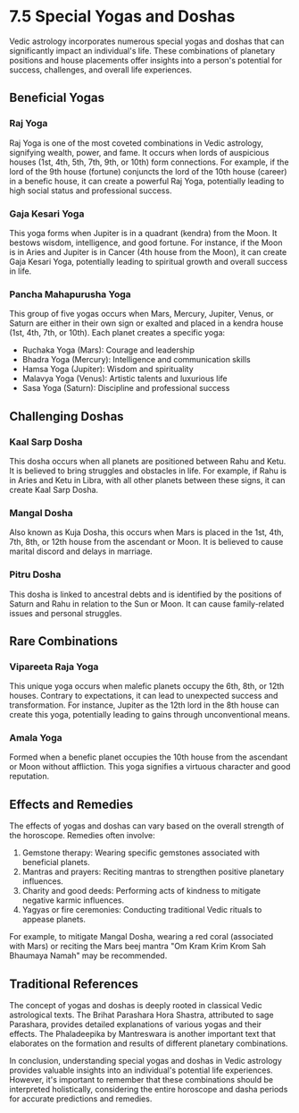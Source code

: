 # 7.5 Special Yogas and Doshas

Vedic astrology incorporates numerous special yogas and doshas that can significantly impact an individual's life. These combinations of planetary positions and house placements offer insights into a person's potential for success, challenges, and overall life experiences.

## Beneficial Yogas

### Raj Yoga

Raj Yoga is one of the most coveted combinations in Vedic astrology, signifying wealth, power, and fame. It occurs when lords of auspicious houses (1st, 4th, 5th, 7th, 9th, or 10th) form connections. For example, if the lord of the 9th house (fortune) conjuncts the lord of the 10th house (career) in a benefic house, it can create a powerful Raj Yoga, potentially leading to high social status and professional success.

### Gaja Kesari Yoga 

This yoga forms when Jupiter is in a quadrant (kendra) from the Moon. It bestows wisdom, intelligence, and good fortune. For instance, if the Moon is in Aries and Jupiter is in Cancer (4th house from the Moon), it can create Gaja Kesari Yoga, potentially leading to spiritual growth and overall success in life.

### Pancha Mahapurusha Yoga

This group of five yogas occurs when Mars, Mercury, Jupiter, Venus, or Saturn are either in their own sign or exalted and placed in a kendra house (1st, 4th, 7th, or 10th). Each planet creates a specific yoga:

- Ruchaka Yoga (Mars): Courage and leadership
- Bhadra Yoga (Mercury): Intelligence and communication skills
- Hamsa Yoga (Jupiter): Wisdom and spirituality
- Malavya Yoga (Venus): Artistic talents and luxurious life
- Sasa Yoga (Saturn): Discipline and professional success

## Challenging Doshas

### Kaal Sarp Dosha

This dosha occurs when all planets are positioned between Rahu and Ketu. It is believed to bring struggles and obstacles in life. For example, if Rahu is in Aries and Ketu in Libra, with all other planets between these signs, it can create Kaal Sarp Dosha.

### Mangal Dosha

Also known as Kuja Dosha, this occurs when Mars is placed in the 1st, 4th, 7th, 8th, or 12th house from the ascendant or Moon. It is believed to cause marital discord and delays in marriage.

### Pitru Dosha

This dosha is linked to ancestral debts and is identified by the positions of Saturn and Rahu in relation to the Sun or Moon. It can cause family-related issues and personal struggles.

## Rare Combinations

### Vipareeta Raja Yoga

This unique yoga occurs when malefic planets occupy the 6th, 8th, or 12th houses. Contrary to expectations, it can lead to unexpected success and transformation. For instance, Jupiter as the 12th lord in the 8th house can create this yoga, potentially leading to gains through unconventional means.

### Amala Yoga

Formed when a benefic planet occupies the 10th house from the ascendant or Moon without affliction. This yoga signifies a virtuous character and good reputation.

## Effects and Remedies

The effects of yogas and doshas can vary based on the overall strength of the horoscope. Remedies often involve:

1. Gemstone therapy: Wearing specific gemstones associated with beneficial planets.
2. Mantras and prayers: Reciting mantras to strengthen positive planetary influences.
3. Charity and good deeds: Performing acts of kindness to mitigate negative karmic influences.
4. Yagyas or fire ceremonies: Conducting traditional Vedic rituals to appease planets.

For example, to mitigate Mangal Dosha, wearing a red coral (associated with Mars) or reciting the Mars beej mantra "Om Kram Krim Krom Sah Bhaumaya Namah" may be recommended.

## Traditional References

The concept of yogas and doshas is deeply rooted in classical Vedic astrological texts. The Brihat Parashara Hora Shastra, attributed to sage Parashara, provides detailed explanations of various yogas and their effects. The Phaladeepika by Mantreswara is another important text that elaborates on the formation and results of different planetary combinations.

In conclusion, understanding special yogas and doshas in Vedic astrology provides valuable insights into an individual's potential life experiences. However, it's important to remember that these combinations should be interpreted holistically, considering the entire horoscope and dasha periods for accurate predictions and remedies. 